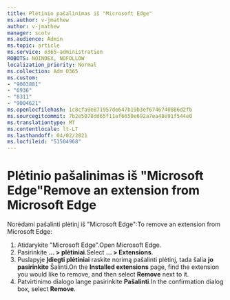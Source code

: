 ```yaml
---
title: Plėtinio pašalinimas iš "Microsoft Edge"
ms.author: v-jmathew
author: v-jmathew
manager: scotv
ms.audience: Admin
ms.topic: article
ms.service: o365-administration
ROBOTS: NOINDEX, NOFOLLOW
localization_priority: Normal
ms.collection: Adm_O365
ms.custom:
- "9003881"
- "6936"
- "8311"
- "9004621"
ms.openlocfilehash: 1c8cfa9e871957de647b19b3ef6746740886d2fb
ms.sourcegitcommit: 7b2e5078dd65f11af6650e692a7ea48e91f544e0
ms.translationtype: MT
ms.contentlocale: lt-LT
ms.lasthandoff: 04/02/2021
ms.locfileid: "51504968"
---
```

# <a name="remove-an-extension-from-microsoft-edge"></a><span data-ttu-id="d112f-102">Plėtinio pašalinimas iš "Microsoft Edge"</span><span class="sxs-lookup"><span data-stu-id="d112f-102">Remove an extension from Microsoft Edge</span></span>

<span data-ttu-id="d112f-103">Norėdami pašalinti plėtinį iš "Microsoft Edge":</span><span class="sxs-lookup"><span data-stu-id="d112f-103">To remove an extension from Microsoft Edge:</span></span>

1. <span data-ttu-id="d112f-104">Atidarykite "Microsoft Edge".</span><span class="sxs-lookup"><span data-stu-id="d112f-104">Open Microsoft Edge.</span></span>
2. <span data-ttu-id="d112f-105">Pasirinkite **... > plėtiniai**.</span><span class="sxs-lookup"><span data-stu-id="d112f-105">Select **... > Extensions**.</span></span>
3. <span data-ttu-id="d112f-106">Puslapyje **Įdiegti plėtiniai** raskite norimą pašalinti plėtinį, tada šalia **jo pasirinkite** Šalinti.</span><span class="sxs-lookup"><span data-stu-id="d112f-106">On the **Installed extensions** page, find the extension you would like to remove, and then select **Remove** next to it.</span></span>
4. <span data-ttu-id="d112f-107">Patvirtinimo dialogo lange pasirinkite **Pašalinti**.</span><span class="sxs-lookup"><span data-stu-id="d112f-107">In the confirmation dialog box, select **Remove**.</span></span>
